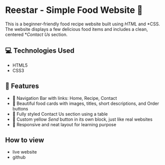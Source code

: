 # Reestar - Simple Food Website 🍱

This is a beginner-friendly food recipe website built using *HTML* and *CSS. The website displays a few delicious food items and includes a clean, centered **Contact Us* section.

## 💻 Technologies Used

- HTML5
- CSS3

## 📄 Features

- 🔸 Navigation Bar with links: Home, Recipe, Contact
- 🔸 Beautiful food cards with images, titles, short descriptions, and Order buttons
- 🔸 Fully styled Contact Us section using a table
- 🔸 Custom yellow *Send* button in its own block, just like real websites
- 🔸 Responsive and neat layout for learning purpose
## How to view
- live website
- github


